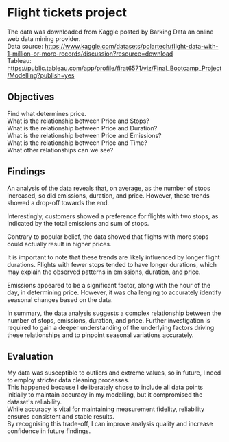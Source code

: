 # Flight tickets project
The data was downloaded from Kaggle posted by Barking Data an online web data mining provider.<br />
Data source: https://www.kaggle.com/datasets/polartech/flight-data-with-1-million-or-more-records/discussion?resource=download<br />
Tableau: https://public.tableau.com/app/profile/firat6571/viz/Final_Bootcamp_Project/Modelling?publish=yes<br />

## Objectives
Find what determines price.<br />
What is the relationship between Price and Stops?<br />
What is the relationship between Price and Duration?<br />
What is the relationship between Price and Emissions?<br />
What is the relationship between Price and Time?<br />
What other relationships can we see? <br />

## Findings
An analysis of the data reveals that, on average, as the number of stops increased, so did emissions, duration, and price. However, these trends showed a drop-off towards the end.<br />

Interestingly, customers showed a preference for flights with two stops, as indicated by the total emissions and sum of stops.<br />

Contrary to popular belief, the data showed that flights with more stops could actually result in higher prices.<br />

It is important to note that these trends are likely influenced by longer flight durations. Flights with fewer stops tended to have longer durations, which may explain the observed patterns in emissions, duration, and price.<br />

Emissions appeared to be a significant factor, along with the hour of the day, in determining price. However, it was challenging to accurately identify seasonal changes based on the data.<br />

In summary, the data analysis suggests a complex relationship between the number of stops, emissions, duration, and price. Further investigation is required to gain a deeper understanding of the underlying factors driving these relationships and to pinpoint seasonal variations accurately.<br />

## Evaluation
My data was susceptible to outliers and extreme values, so in future, I need to employ stricter data cleaning processes.<br />
This happened because I deliberately chose to include all data points initially to maintain accuracy in my modelling, but it compromised the dataset's reliability.<br />
While accuracy is vital for maintaining measurement fidelity, reliability ensures consistent and stable results. <br />
By recognising this trade-off, I can improve analysis quality and increase confidence in future findings.<br />
